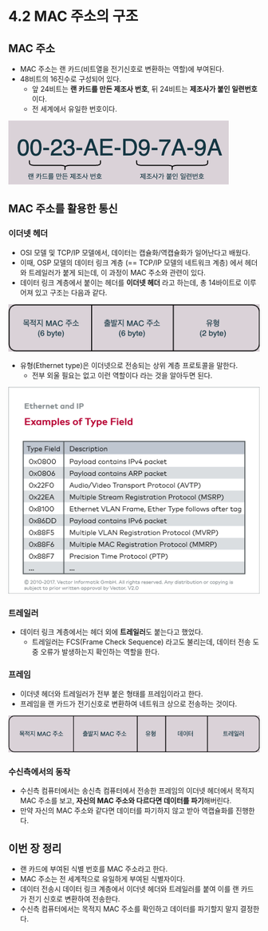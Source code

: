 # 4.2 MAC 주소의 구조

## MAC 주소
- MAC 주소는 랜 카드(비트열을 전기신호로 변환하는 역할)에 부여된다.
- 48비트의 16진수로 구성되어 있다.
	- 앞 24비트는 **랜 카드를 만든 제조사 번호**, 뒤 24비트는 **제조사가 붙인 일련번호**이다.
	- 전 세계에서 유일한 번호이다.

<img src="../images/MAC 주소의 구조.png">

## MAC 주소를 활용한 통신
### 이더넷 헤더
- OSI 모델 및 TCP/IP 모델에서, 데이터는 캡슐화/역캡슐화가 일어난다고 배웠다.
- 이때, OSP 모델의 데이터 링크 계층 (== TCP/IP 모델의 네트워크 계층) 에서 헤더와 트레일러가 붙게 되는데, 이 과정이 MAC 주소와 관련이 있다.
- 데이터 링크 계층에서 붙이는 헤더를 **이더넷 헤더** 라고 하는데, 총 14바이트로 이루어져 있고 구조는 다음과 같다.

<img src="../images/이더넷 헤더의 구조.png">

- 유형(Ethernet type)은 이더넷으로 전송되는 상위 계층 프로토콜을 말한다.
	- 전부 외울 필요는 없고 이런 역할이다 라는 것을 알아두면 된다.

<img src="../images/이더넷 타입.png"> 

### 트레일러
- 데이터 링크 계층에서는 헤더 외에 **트레일러**도 붙는다고 했었다.
	- 트레일러는 FCS(Frame Check Sequence) 라고도 불리는데, 데이터 전송 도중 오류가 발생하는지 확인하는 역할을 한다.

### 프레임
- 이더넷 헤더와 트레일러가 전부 붙은 형태를 프레임이라고 한다.
- 프레임을 랜 카드가 전기신호로 변환하여 네트워크 상으로 전송하는 것이다.

<img src="../images/프레임의 구조.png">

### 수신측에서의 동작
- 수신측 컴퓨터에서는 송신측 컴퓨터에서 전송한 프레임의 이더넷 헤더에서 목적지 MAC 주소를 보고, **자신의 MAC 주소와 다르다면 데이터를 파기**해버린다.
- 만약 자신의 MAC 주소와 같다면 데이터를 파기하지 않고 받아 역캡슐화를 진행한다.

## 이번 장 정리
- 랜 카드에 부여된 식별 번호를 MAC 주소라고 한다.
- MAC 주소는 전 세계적으로 유일하게 부여된 식별자이다.
- 데이터 전송시 데이터 링크 계층에서 이더넷 헤더와 트레일러를 붙여 이를 랜 카드가 전기 신호로 변환하여 전송한다.
- 수신측 컴퓨터에서는 목적지 MAC 주소를 확인하고 데이터를 파기할지 말지 결정한다.